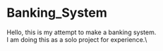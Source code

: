 # Banking_System
 Hello, this is my attempt to make a banking system.\
 I am doing this as a solo project for experience.\
